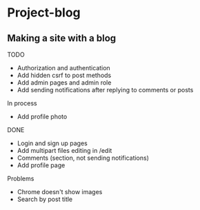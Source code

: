 # Project-blog

## Making a site with a blog

TODO
- Authorization and authentication
- Add hidden csrf to post methods
- Add admin pages and admin role
- Add sending notifications after replying to comments or posts

In process
- Add profile photo

DONE
- Login and sign up pages
- Add multipart files editing in /edit
- Comments (section, not sending notifications)
- Add profile page

Problems
- Chrome doesn't show images
- Search by post title